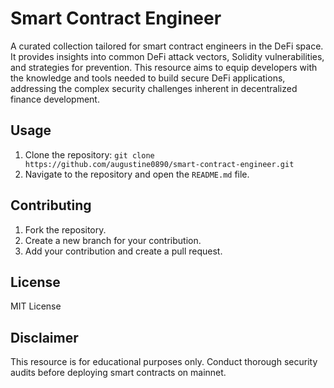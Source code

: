 # Smart Contract Engineer
A curated collection tailored for smart contract engineers in the DeFi space. It provides insights into common DeFi attack vectors, Solidity vulnerabilities, and strategies for prevention. This resource aims to equip developers with the knowledge and tools needed to build secure DeFi applications, addressing the complex security challenges inherent in decentralized finance development.

## Usage
1. Clone the repository: `git clone https://github.com/augustine0890/smart-contract-engineer.git`
2. Navigate to the repository and open the `README.md` file.

## Contributing
1. Fork the repository.
2. Create a new branch for your contribution.
3. Add your contribution and create a pull request.

## License
MIT License

## Disclaimer
This resource is for educational purposes only. Conduct thorough security audits before deploying smart contracts on mainnet.